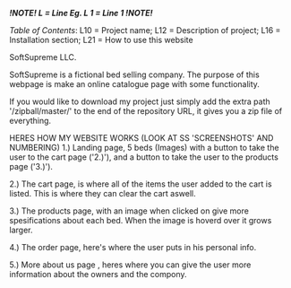 _**!NOTE!   L = Line Eg. L 1 = Line 1   !NOTE!**_

*Table of Contents*:
L10 = Project name;
L12 = Description of project;
L16 = Installation section;
L21  = How to use this website


SoftSupreme LLC.

SoftSupreme is a fictional bed selling company. The purpose
of this webpage is make an online catalogue page with some
functionality.

If you would like to download my project just simply add the 
extra path '/zipball/master/' to the end of the repository 
URL, it gives you a zip file of everything.


HERES HOW MY WEBSITE WORKS (LOOK AT SS 'SCREENSHOTS' AND NUMBERING)
1.) Landing page, 5 beds (Images) with a button to take the 
user to the cart page ('2.)'), and a button to take the 
user to the products page ('3.)').

2.) The cart page, is where all of the items the user added to the
cart is listed. This is where they can clear the cart aswell.

3.) The products page, with an image when clicked on give 
more spesifications about each bed. When the image is hoverd 
over it grows larger.

4.) The order page, here's where the user puts in his personal 
info.

5.) More about us page , heres where you can give the user 
more information about the owners and the compony.

